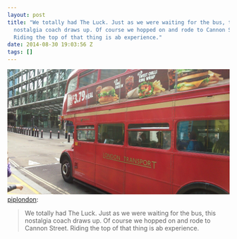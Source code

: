 ```yaml
---
layout: post
title: "We totally had The Luck. Just as we were waiting for the bus, this
  nostalgia coach draws up. Of course we hopped on and rode to Cannon Street.
  Riding the top of that thing is ab experience."
date: 2014-08-30 19:03:56 Z
tags: []
---
```

![](/media/2014/08/96191662289.jpg)
[piplondon](http://pipobscure.uk/post/96161630877/we-totally-had-the-luck-just-as-we-were-waiting):

> We totally had The Luck. Just as we were waiting for the bus, this nostalgia coach draws up. Of course we hopped on and rode to Cannon Street. Riding the top of that thing is ab experience.
